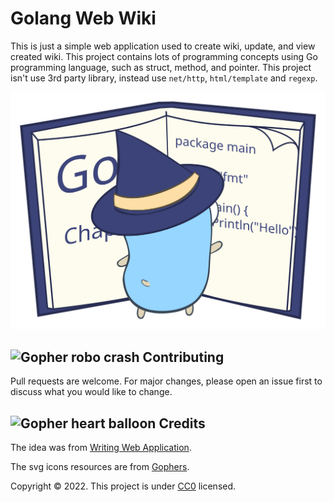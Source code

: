 # Golang Web Wiki

This is just a simple web application used to create wiki, update, and view created wiki.
This project contains lots of programming concepts using Go programming language, such as struct,
method, and pointer. This project isn't use 3rd party library, instead use `net/http`,
`html/template` and `regexp`.

<p align="center">
    <img src="data/images/witch-learning.svg" alt="Gopher witch learning">
</p>

## <img src="images/crash-dummy.svg" alt="Gopher robo crash" width="24"> Contributing

Pull requests are welcome. For major changes, please open an issue first to discuss
what you would like to change.

## <img src="images/heart-balloon.svg" alt="Gopher heart balloon" width="24"> Credits

The idea was from [Writing Web Application](https://go.dev/doc/articles/wiki/).

The svg icons resources are from [Gophers](https://github.com/egonelbre/gophers).

Copyright :copyright: 2022. This project is under [CC0](LICENSE) licensed.